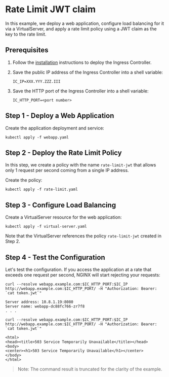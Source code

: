 # Rate Limit JWT claim

In this example, we deploy a web application, configure load balancing for it via a VirtualServer, and apply a rate
limit policy using a JWT claim as the key to the rate limit.

## Prerequisites

1. Follow the [installation](https://docs.nginx.com/nginx-ingress-controller/installation/installation-with-manifests/)
   instructions to deploy the Ingress Controller.
1. Save the public IP address of the Ingress Controller into a shell variable:

    ```console
    IC_IP=XXX.YYY.ZZZ.III
    ```

1. Save the HTTP port of the Ingress Controller into a shell variable:

    ```console
    IC_HTTP_PORT=<port number>
    ```

## Step 1 - Deploy a Web Application

Create the application deployment and service:

```console
kubectl apply -f webapp.yaml
```

## Step 2 - Deploy the Rate Limit Policy

In this step, we create a policy with the name `rate-limit-jwt` that allows only 1 request per second coming from a
single IP address.

Create the policy:

```console
kubectl apply -f rate-limit.yaml
```

## Step 3 - Configure Load Balancing

Create a VirtualServer resource for the web application:

```console
kubectl apply -f virtual-server.yaml
```

Note that the VirtualServer references the policy `rate-limit-jwt` created in Step 2.

## Step 4 - Test the Configuration

Let's test the configuration. If you access the application at a rate that exceeds one request per second, NGINX will
start rejecting your requests:

```console
curl --resolve webapp.example.com:$IC_HTTP_PORT:$IC_IP http://webapp.example.com:$IC_HTTP_PORT/ -H "Authorization: Bearer: `cat token.jwt`"
```

```text
Server address: 10.8.1.19:8080
Server name: webapp-dc88fc766-zr7f8
. . .
```

```console
curl --resolve webapp.example.com:$IC_HTTP_PORT:$IC_IP http://webapp.example.com:$IC_HTTP_PORT/ -H "Authorization: Bearer: `cat token.jwt`"
```

```text
<html>
<head><title>503 Service Temporarily Unavailable</title></head>
<body>
<center><h1>503 Service Temporarily Unavailable</h1></center>
</body>
</html>
```

> Note: The command result is truncated for the clarity of the example.

